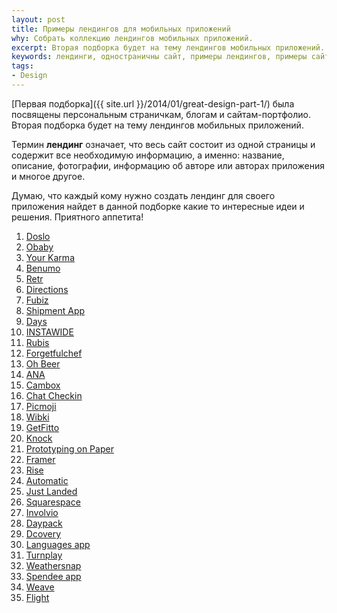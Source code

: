 ```yaml
---
layout: post
title: Примеры лендингов для мобильных приложений
why: Собрать коллекцию лендингов мобильных приложений.
excerpt: Вторая подборка будет на тему лендингов мобильных приложений.
keywords: лендинги, одностраничны сайт, примеры лендингов, примеры сайтов приложений, примеры мобильных приложений, мобильные приложения
tags:
- Design
---
```


[Первая подборка]({{ site.url }}/2014/01/great-design-part-1/) была посвящены персональным страничкам, блогам и сайтам-портфолио.
Вторая подборка будет на тему лендингов мобильных приложений.

Термин **лендинг** означает, что весь сайт состоит из одной страницы и содержит все необходимую информацию, а именно: название, описание, фотографии, информацию об авторе или авторах приложения и многое другое.

Думаю, что каждый кому нужно создать лендинг для своего приложения найдет в данной подборке какие то интересные идеи и решения. Приятного аппетита!

1. [Doslo](http://dolsto.de/)
2. [Obaby](http://www.obabyapp.com/)
3. [Your Karma](https://yourkarma.com/)
4. [Benumo](http://benumo.com/)
5. [Retr](http://retr.io/)
6. [Directions](http://getdirections.es/)
7. [Fubiz](http://tablet.fubiz.net/)
8. [Shipment App](http://shipmentapp.com/)
9. [Days](https://www.days.am/)
10. [INSTAWIDE](http://www.instawide.co/)
11. [Rubis](http://rubisapp.com/)
12. [Forgetfulchef](http://forgetfulchef.com/)
13. [Oh Beer](http://ohbeer.com/)
14. [ANA](http://www.ana.pt/app/ANA/HTML/home.html)
15. [Cambox](http://getcambox.com/)
16. [Chat Checkin](http://www.chatcheckin.com/)
17. [Picmoji](http://picmoji.com/)
18. [Wibki](http://www.wibki.com/)
19. [GetFitto](http://www.fitto.co/)
20. [Knock](knocktounlock.com)
21. [Prototyping on Paper](https://popapp.in/)
22. [Framer](http://www.framerjs.com/)
23. [Rise](http://simplebots.co/)
24. [Automatic](http://www.automatic.com/)
25. [Just Landed](http://www.getjustlanded.com/)
26. [Squarespace](http://www.squarespace.com/apps#intro)
27. [Involvio](https://involvio.com/)
28. [Daypack](http://daypack.io/)
29. [Dcovery](http://dcovery.com/)
30. [Languages app](http://languagesapp.com/)
31. [Turnplay](http://turnplay.ramotion.com/en)
32. [Weathersnap](http://weathersnap.io/)
33. [Spendee app](http://www.spendeeapp.com/)
34. [Weave](http://weave.intuit.com/weave/)
35. [Flight](http://www.innovationbox.com/flight/)
